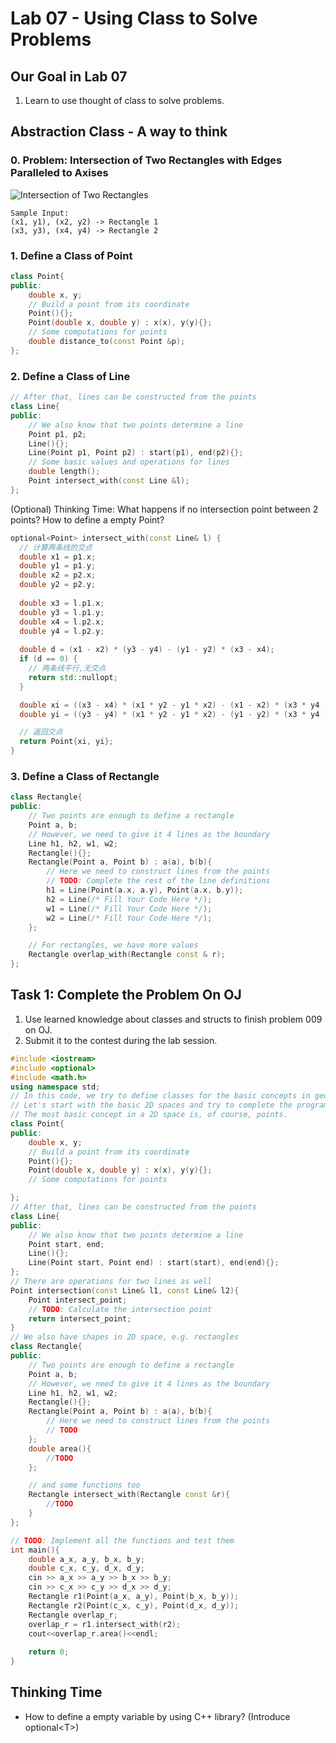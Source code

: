 # Lab 07 - Using Class to Solve Problems

## Our Goal in Lab 07

1. Learn to use thought of class to solve problems.

## Abstraction Class - A way to think

### 0. Problem: Intersection of Two Rectangles with Edges Paralleled to Axises

![Intersection of Two Rectangles](https://media.geeksforgeeks.org/wp-content/cdn-uploads/Screenshot-16.png)

```
Sample Input:
(x1, y1), (x2, y2) -> Rectangle 1
(x3, y3), (x4, y4) -> Rectangle 2
```

### 1. Define a Class of Point

```cpp
class Point{
public:
    double x, y;
    // Build a point from its coordinate
    Point(){};
    Point(double x, double y) : x(x), y(y){};
    // Some computations for points
    double distance_to(const Point &p);
};
```

### 2. Define a Class of Line

```cpp
// After that, lines can be constructed from the points
class Line{
public:
    // We also know that two points determine a line
    Point p1, p2;
    Line(){};
    Line(Point p1, Point p2) : start(p1), end(p2){};
    // Some basic values and operations for lines
    double length();
    Point intersect_with(const Line &l);
};
```
(Optional) Thinking Time: What happens if no intersection point between 2 points? How to define a empty Point?

```cpp
optional<Point> intersect_with(const Line& l) {
  // 计算两条线的交点
  double x1 = p1.x; 
  double y1 = p1.y;
  double x2 = p2.x;
  double y2 = p2.y;
  
  double x3 = l.p1.x;
  double y3 = l.p1.y;
  double x4 = l.p2.x; 
  double y4 = l.p2.y;
  
  double d = (x1 - x2) * (y3 - y4) - (y1 - y2) * (x3 - x4);
  if (d == 0) {
    // 两条线平行,无交点
    return std::nullopt; 
  }

  double xi = ((x3 - x4) * (x1 * y2 - y1 * x2) - (x1 - x2) * (x3 * y4 - y3 * x4)) / d;
  double yi = ((y3 - y4) * (x1 * y2 - y1 * x2) - (y1 - y2) * (x3 * y4 - y3 * x4)) / d;

  // 返回交点
  return Point{xi, yi};
}
```

### 3. Define a Class of Rectangle

```cpp
class Rectangle{
public:
    // Two points are enough to define a rectangle
    Point a, b;
    // However, we need to give it 4 lines as the boundary
    Line h1, h2, w1, w2;
    Rectangle(){};
    Rectangle(Point a, Point b) : a(a), b(b){
        // Here we need to construct lines from the points
        // TODO: Complete the rest of the line definitions
        h1 = Line(Point(a.x, a.y), Point(a.x, b.y));
        h2 = Line(/* Fill Your Code Here */);
        w1 = Line(/* Fill Your Code Here */);
        w2 = Line(/* Fill Your Code Here */);
    };

    // For rectangles, we have more values
    Rectangle overlap_with(Rectangle const & r);
};
```





## Task 1: Complete the Problem On OJ

1. Use learned knowledge about classes and structs to finish problem 009 on OJ.
2. Submit it to the contest during the lab session.

```cpp
#include <iostream>
#include <optional>
#include <math.h>
using namespace std;
// In this code, we try to define classes for the basic concepts in geometry
// Let's start with the basic 2D spaces and try to complete the program
// The most basic concept in a 2D space is, of course, points.
class Point{
public:
    double x, y;
    // Build a point from its coordinate
    Point(){};
    Point(double x, double y) : x(x), y(y){};
    // Some computations for points

};
// After that, lines can be constructed from the points
class Line{
public:
    // We also know that two points determine a line
    Point start, end;
    Line(){};
    Line(Point start, Point end) : start(start), end(end){};
};
// There are operations for two lines as well
Point intersection(const Line& l1, const Line& l2){
    Point intersect_point;
    // TODO: Calculate the intersection point
    return intersect_point;
}
// We also have shapes in 2D space, e.g. rectangles
class Rectangle{
public:
    // Two points are enough to define a rectangle
    Point a, b;
    // However, we need to give it 4 lines as the boundary
    Line h1, h2, w1, w2;
    Rectangle(){};
    Rectangle(Point a, Point b) : a(a), b(b){
        // Here we need to construct lines from the points
        // TODO
    };
    double area(){
        //TODO
    };

    // and some functions too
    Rectangle intersect_with(Rectangle const &r){
        //TODO
    }
};

// TODO: Implement all the functions and test them
int main(){
    double a_x, a_y, b_x, b_y;
    double c_x, c_y, d_x, d_y;
    cin >> a_x >> a_y >> b_x >> b_y;
    cin >> c_x >> c_y >> d_x >> d_y;
    Rectangle r1(Point(a_x, a_y), Point(b_x, b_y));
    Rectangle r2(Point(c_x, c_y), Point(d_x, d_y));
    Rectangle overlap_r;
    overlap_r = r1.intersect_with(r2);
    cout<<overlap_r.area()<<endl;
    
    return 0;
}
```


## Thinking Time

- How to define a empty variable by using C++ library? (Introduce optional\<T\>)

